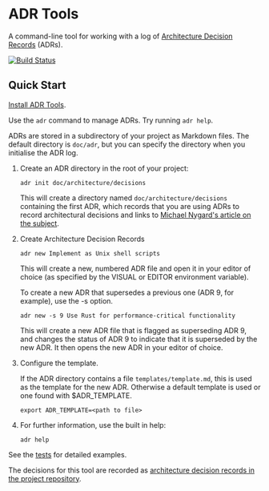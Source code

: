 # ADR Tools

A command-line tool for working with a log of [Architecture Decision Records][ADRs] (ADRs).

[![Build Status](https://travis-ci.org/npryce/adr-tools.svg?branch=master)](https://travis-ci.org/npryce/adr-tools)

## Quick Start

[Install ADR Tools](INSTALL.md).

Use the `adr` command to manage ADRs. Try running `adr help`.

ADRs are stored in a subdirectory of your project as Markdown files.
The default directory is `doc/adr`, but you can specify the directory
when you initialise the ADR log.

1.  Create an ADR directory in the root of your project:

        adr init doc/architecture/decisions

    This will create a directory named `doc/architecture/decisions`
    containing the first ADR, which records that you are using ADRs
    to record architectural decisions and links to
    [Michael Nygard's article on the subject][ADRs].

2.  Create Architecture Decision Records

        adr new Implement as Unix shell scripts

    This will create a new, numbered ADR file and open it in your
    editor of choice (as specified by the VISUAL or EDITOR environment
    variable).

    To create a new ADR that supersedes a previous one (ADR 9, for example),
    use the -s option.

        adr new -s 9 Use Rust for performance-critical functionality

    This will create a new ADR file that is flagged as superseding
    ADR 9, and changes the status of ADR 9 to indicate that it is
    superseded by the new ADR. It then opens the new ADR in your
    editor of choice.

3.  Configure the template.

    If the ADR directory contains a file `templates/template.md`, this is used
    as the template for the new ADR. Otherwise a default template is used or one
    found with $ADR_TEMPLATE.

        export ADR_TEMPLATE=<path to file>

4.  For further information, use the built in help:

        adr help

See the [tests](tests/) for detailed examples.

The decisions for this tool are recorded as [architecture decision records in the project repository](doc/adr/).

[ADRs]: http://blog.cognitect.com/2011/11/15/documenting-architecture-decisions.html
